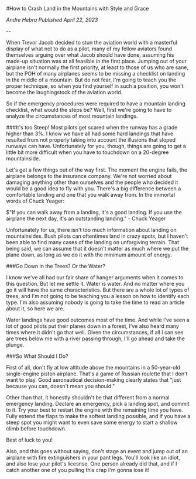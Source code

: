 #How to Crash Land in the Mountains with Style and Grace

<div class="flex items-center divide-x-2 divide-gray-500 dark:divide-gray-700">
<cite class="pr-3 font-medium text-gray-900 dark:text-white">Andre Hebra</cite>
<cite class="pl-3 text-sm font-light text-gray-500 dark:text-gray-400">Published April 22, 2023</cite>
</div>

--

When Trevor Jacob decided to stun the aviation world with a masterful display of what not to do as a pilot, many of my fellow aviators found themselves arguing over what Jacob should have done, assuming his made-up situation was at all feasible in the first place. Jumping out of your airplane isn't normally the first priority, at least to those of us who are sane, but the POH of many airplanes seems to be missing a checklist on landing in the middle of a mountain. But do not fear, I'm going to teach you the proper technique, so when you find yourself in such a position, you won't become the laughingstock of the aviation world.

So if the emergency procedures were required to have a mountain landing checklist, what would the steps be? Well, first we're going to have to analyze the circumstances of most mountain landings.

###It's too Steep!
Most pilots get scared when the runway has a grade higher than 3%. I know we have all had some hard landings that have resulted from not properly taking into account the illusions that sloped runways can have. Unfortunately for you, though, things are going to get a little bit more difficult when you have to touchdown on a 20-degree mountainside.

Let's get a few things out of the way first. The moment the engine fails, the airplane belongs to the insurance company. We're not worried about damaging anything other than ourselves and the people who decided it would be a good idea to fly with you. There's a big difference between a comfortable landing and one that you walk away from. In the immortal words of Chuck Yeager:

$"If you can walk away from a landing, it's a good landing. If you use the airplane the next day, it's an outstanding landing." - Chuck Yeager

Unfortunately for us, there isn't too much information about landing on mountainsides. Bush pilots can oftentimes land in crazy spots, but I haven't been able to find many cases of the landing on unforgiving terrain. That being said, we can assume that it doesn't matter as much where we put the plane down, as long as we do it with the minimum amount of energy.

###Go Down in the Trees? Or the Water?

I know we've all had our fair share of hanger arguments when it comes to this question. But let me settle it. Water is water. And no matter where you go it will have the same characteristics. But there are a whole lot of types of trees, and I'm not going to be teaching you a lesson on how to identify each type. I'm also assuming nobody is going to take the time to read an article about it, so here we are.

Water landings have good outcomes most of the time. And while I've seen a lot of good pilots put their planes down in a forest, I've also heard many times where it didn't go that well. Given the circumstances, if all I can see are trees below me with a river passing through, I'll go ahead and take the plunge.

###So What Should I Do?

First of all, don't fly at low altitude above the mountains in a 50-year-old single-engine piston airplane. That's a game of Russian roulette that I don't want to play. Good aeronautical decision-making clearly states that "just because you can, doesn't mean you should."

Other than that, it honestly shouldn't be that different from a normal emergency landing. Declare an emergency, pick a landing spot, and commit to it. Try your best to restart the engine with the remaining time you have. Fully extend the flaps to make the softest landing possible, and if you have a steep spot you might want to even save some energy to start a shallow climb before touchdown.

Best of luck to you!

Also, and this goes without saying, don't stage an event and jump out of an airplane with fire extinguishers in your pant legs. You'll look like an idiot, and also lose your pilot's licesnse. One person already did that, and if I catch another one of you pulling this crap I'm gonna lose it!



